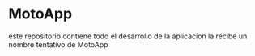 # MotoApp
 este repositorio contiene todo el desarrollo de la aplicacion la recibe un nombre tentativo de MotoApp 
